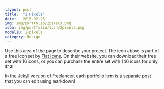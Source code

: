 ```yaml
---
layout: post
title:  "2 Pixels"
date:   2015-02-26
img: img/portfolio/2pixels.png
icon: img/portfolio/icon/2pixels.png
modalID: 2-pixels
category: Design
---
```

Use this area of the page to describe your project. The icon above is part of a free icon set by [Flat Icons][flat-icons-link]. On their website, you can download their free set with 16 icons, or you can purchase the entire set with 146 icons for only $12!

In the Jekyll version of Freelancer, each portfolio item is a separate post that you can edit using markdown!

[flat-icons-link]: https://sellfy.com/p/8Q9P/jV3VZ/